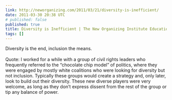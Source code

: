 ```yaml
---
link: http://neworganizing.com/2011/03/21/diversity-is-inefficient/
date: 2011-03-30 20:38 UTC
# published: false
published: true
title: Diversity is Inefficient | The New Organizing Institute Education Fund
tags: []
---
```


Diversity is the end, inclusion the means.  <br><br>Quote: I worked for a while with a group of civil rights leaders who frequently referred to the “chocolate chip model” of politics, where they were engaged by mostly white coalitions who were looking for diversity but not inclusion. Typically these groups would create a strategy and, only later, look to build out their diversity. These new diverse players were very welcome, as long as they don’t express dissent from the rest of the group or tip any balance of power.
